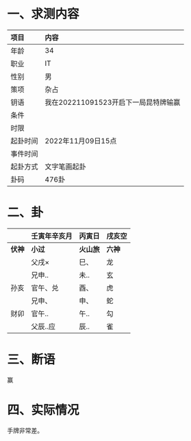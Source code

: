 # 一、求测内容

| 项目     | 内容                                 |
| :------- | :----------------------------------- |
| 年龄     | 34                                   |
| 职业     | IT                                   |
| 性别     | 男                                   |
| 策项     | 杂占                                 |
| 钥语     | 我在202211091523开启下一局昆特牌输赢 |
| 条件     |                                      |
| 时限     |                                      |
| 起卦时间 | 2022年11月09日15点                   |
| 事件时间 |                                      |
| 起卦方式 | 文字笔画起卦                         |
| 卦码     | 476卦                                |

# 二、卦

|                | 壬寅年辛亥月   | 丙寅日           | 戌亥空         |
| :------------- | :------------- | :--------------- | :------------- |
| **伏神** | **小过** | **火山旅** | **六神** |
|                | 父戌×         | 巳、             | 龙             |
|                | 兄申..         | 未..             | 玄             |
| 孙亥           | 官午、兑       | 酉、             | 虎             |
|                | 兄申、         | 申、             | 蛇             |
| 财卯           | 官午..         | 午..             | 勾             |
|                | 父辰..应       | 辰..             | 雀             |

# 三、断语

赢

# 四、实际情况

手牌非常差。

